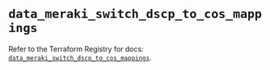 # `data_meraki_switch_dscp_to_cos_mappings`

Refer to the Terraform Registry for docs: [`data_meraki_switch_dscp_to_cos_mappings`](https://registry.terraform.io/providers/ciscodevnet/meraki/1.7.1/docs/data-sources/switch_dscp_to_cos_mappings).
